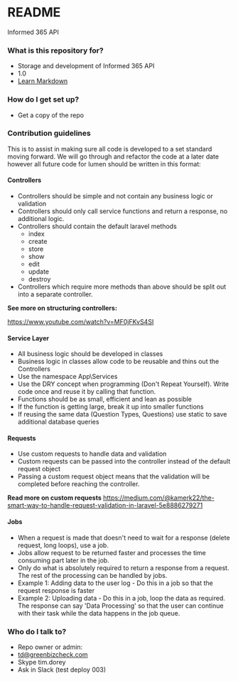 # README #

Informed 365 API

### What is this repository for? ###

* Storage and development of Informed 365 API
* 1.0
* [Learn Markdown](https://bitbucket.org/tutorials/markdowndemo)

### How do I get set up? ###

* Get a copy of the repo

### Contribution guidelines ###

This is to assist in making sure all code is developed to a set standard moving forward. We will go through and refactor the code at a later date however all future code for lumen should be written in this format:

#### Controllers ####

* Controllers should be simple and not contain any business logic or validation
* Controllers should only call service functions and return a response, no additional logic.
* Controllers should contain the default laravel methods
    * index
    * create
    * store
    * show
    * edit
    * update
    * destroy
* Controllers which require more methods than above should be split out into a separate controller.

**See more on structuring controllers:**

https://www.youtube.com/watch?v=MF0jFKvS4SI

#### Service Layer ####

* All business logic should be developed in classes
* Business logic in classes allow code to be reusable and thins out the Controllers
* Use the namespace App\Services
* Use the DRY concept when programming (Don't Repeat Yourself). Write code once and reuse it by calling that function.
* Functions should be as small, efficient and lean as possible
* If the function is getting large, break it up into smaller functions
* If reusing the same data (Question Types, Questions) use static to save additional database queries

#### Requests ####

* Use custom requests to handle data and validation
* Custom requests can be passed into the controller instead of the default request object
* Passing a custom request object means that the validation will be completed before reaching the controller.

**Read more on custom requests**
https://medium.com/@kamerk22/the-smart-way-to-handle-request-validation-in-laravel-5e8886279271

#### Jobs ####

* When a request is made that doesn't need to wait for a response (delete request, long loops), use a job.
* Jobs allow request to be returned faster and processes the time consuming part later in the job.
* Only do what is absolutely required to return a response from a request. The rest of the processing can be handled by jobs.
* Example 1: Adding data to the user log - Do this in a job so that the request response is faster
* Example 2: Uploading data - Do this in a job, loop the data as required. The response can say 'Data Processing' so that the user can continue with their task while the data happens in the job queue.

### Who do I talk to? ###

* Repo owner or admin:
* td@greenbizcheck.com
* Skype tim.dorey
* Ask in Slack (test deploy 003)
